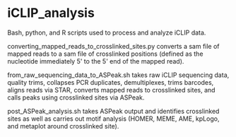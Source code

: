 # iCLIP_analysis
Bash, python, and R scripts used to process and analyze iCLIP data. 

converting_mapped_reads_to_crosslinked_sites.py converts a sam file of mapped reads to a sam file of crosslinked positions (defined as the nucleotide immediately 5' to the 5' end of the mapped read). 

from_raw_sequencing_data_to_ASPeak.sh takes raw iCLIP sequencing data, quality trims, collapses PCR duplicates, demultiplexes, trims barcodes, aligns reads via STAR, converts mapped reads to crosslinked sites, and calls peaks using crosslinked sites via ASPeak. 

post_ASPeak_analysis.sh takes ASPeak output and identifies crosslinked sites as well as carries out motif analysis (HOMER, MEME, AME, kpLogo, and metaplot around crosslinked site).
